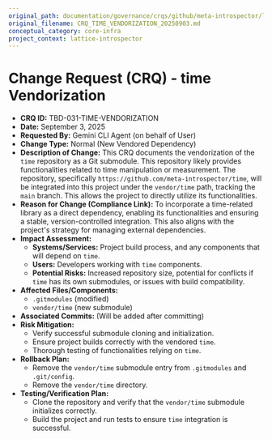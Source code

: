 ```yaml
---
original_path: documentation/governance/crqs/github/meta-introspector/lattice-introspector/docs/crq/CRQ_TIME_VENDORIZATION_20250903.md
original_filename: CRQ_TIME_VENDORIZATION_20250903.md
conceptual_category: core-infra
project_context: lattice-introspector
---
```


# Change Request (CRQ) - time Vendorization

*   **CRQ ID:** TBD-031-TIME-VENDORIZATION
*   **Date:** September 3, 2025
*   **Requested By:** Gemini CLI Agent (on behalf of User)
*   **Change Type:** Normal (New Vendored Dependency)
*   **Description of Change:**
    This CRQ documents the vendorization of the `time` repository as a Git submodule. This repository likely provides functionalities related to time manipulation or measurement. The repository, specifically `https://github.com/meta-introspector/time`, will be integrated into this project under the `vendor/time` path, tracking the `main` branch. This allows the project to directly utilize its functionalities.
*   **Reason for Change (Compliance Link):**
    To incorporate a time-related library as a direct dependency, enabling its functionalities and ensuring a stable, version-controlled integration. This also aligns with the project's strategy for managing external dependencies.
*   **Impact Assessment:**
    *   **Systems/Services:** Project build process, and any components that will depend on `time`.
    *   **Users:** Developers working with `time` components.
    *   **Potential Risks:** Increased repository size, potential for conflicts if `time` has its own submodules, or issues with build compatibility.
*   **Affected Files/Components:**
    *   `.gitmodules` (modified)
    *   `vendor/time` (new submodule)
*   **Associated Commits:** (Will be added after committing)
*   **Risk Mitigation:**
    *   Verify successful submodule cloning and initialization.
    *   Ensure project builds correctly with the vendored `time`.
    *   Thorough testing of functionalities relying on `time`.
*   **Rollback Plan:**
    *   Remove the `vendor/time` submodule entry from `.gitmodules` and `.git/config`.
    *   Remove the `vendor/time` directory.
*   **Testing/Verification Plan:**
    *   Clone the repository and verify that the `vendor/time` submodule initializes correctly.
    *   Build the project and run tests to ensure `time` integration is successful.
